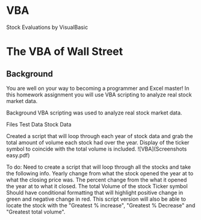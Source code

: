 # VBA
Stock Evaluations by VisualBasic 
# The VBA of Wall Street

## Background
You are well on your way to becoming a programmer and Excel master! In this homework assignment you will use VBA scripting to analyze real stock market data.

Background
VBA scripting was used to analyze real stock market data. 

Files
Test Data 
Stock Data 

Created a script that will loop through each year of stock data and grab the total amount of volume each stock had over the year.
Display of the ticker symbol to coincide with the total volume is included.
![VBA](Screenshots easy.pdf)

To do:
Need to create a script that will loop through all the stocks and take the following info.
Yearly change from what the stock opened the year at to what the closing price was.
The percent change from the what it opened the year at to what it closed.
The total Volume of the stock
Ticker symbol
Should have conditional formatting that will highlight positive change in green and negative change in red.
This script version will also be able to locate the stock with the "Greatest % increase", "Greatest % Decrease" and "Greatest total volume".

